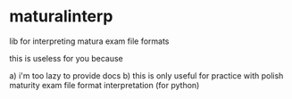 # maturalinterp
lib for interpreting matura exam file formats

this is useless for you because

a) i'm too lazy to provide docs
b) this is only useful for practice with polish maturity exam file format interpretation (for python)
